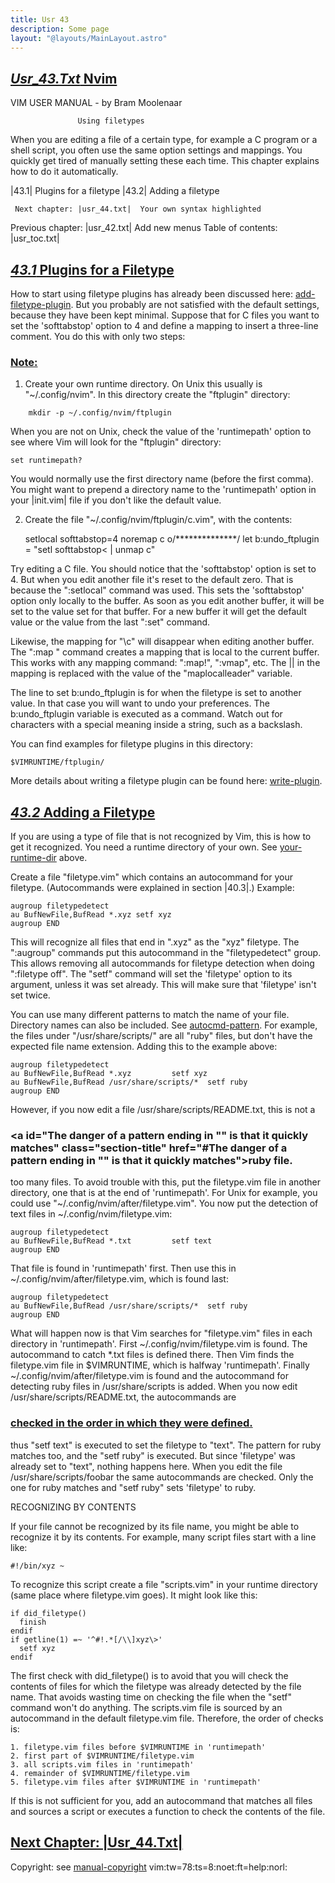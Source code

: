 ```yaml
---
title: Usr 43
description: Some page
layout: "@layouts/MainLayout.astro"
---
```



## <a id="" class="section-title" href="#">*Usr_43.Txt*	Nvim</a> 

VIM USER MANUAL - by Bram Moolenaar

			       Using filetypes


When you are editing a file of a certain type, for example a C program or a
shell script, you often use the same option settings and mappings.  You
quickly get tired of manually setting these each time.  This chapter explains
how to do it automatically.

|43.1|	Plugins for a filetype
|43.2|	Adding a filetype

     Next chapter: |usr_44.txt|  Your own syntax highlighted
 Previous chapter: |usr_42.txt|  Add new menus
Table of contents: |usr_toc.txt|


## <a id="filetype-plugin" class="section-title" href="#filetype-plugin">*43.1*	Plugins for a Filetype</a> 

How to start using filetype plugins has already been discussed here:
[add-filetype-plugin](undefined#add-filetype-plugin).  But you probably are not satisfied with the default
settings, because they have been kept minimal.  Suppose that for C files you
want to set the 'softtabstop' option to 4 and define a mapping to insert a
three-line comment.  You do this with only two steps:

### <a id="your-runtime-dir" class="section-title" href="#your-runtime-dir">Note:</a>
1. Create your own runtime directory.  On Unix this usually is 
   "~/.config/nvim".  In this directory create the "ftplugin" directory:
```
	mkdir -p ~/.config/nvim/ftplugin
```

   When you are not on Unix, check the value of the 'runtimepath' option to
   see where Vim will look for the "ftplugin" directory:

	set runtimepath?

  You would normally use the first directory name (before the first comma).
   You might want to prepend a directory name to the 'runtimepath' option in
   your |init.vim| file if you don't like the default value.

2. Create the file "~/.config/nvim/ftplugin/c.vim", with the contents:

	setlocal softtabstop=4
	noremap <buffer> <LocalLeader>c o/**************<CR><CR>/<Esc>
	let b:undo_ftplugin = "setl softtabstop< | unmap <buffer> <LocalLeader>c"

Try editing a C file.  You should notice that the 'softtabstop' option is set
to 4.  But when you edit another file it's reset to the default zero.  That is
because the ":setlocal" command was used.  This sets the 'softtabstop' option
only locally to the buffer.  As soon as you edit another buffer, it will be
set to the value set for that buffer.  For a new buffer it will get the
default value or the value from the last ":set" command.

Likewise, the mapping for "\c" will disappear when editing another buffer.
The ":map <buffer>" command creates a mapping that is local to the current
buffer.  This works with any mapping command: ":map!", ":vmap", etc.  The
|<LocalLeader>| in the mapping is replaced with the value of the
"maplocalleader" variable.

The line to set b:undo_ftplugin is for when the filetype is set to another
value.  In that case you will want to undo your preferences.  The
b:undo_ftplugin variable is executed as a command. Watch out for characters
with a special meaning inside a string, such as a backslash.

You can find examples for filetype plugins in this directory:

	$VIMRUNTIME/ftplugin/

More details about writing a filetype plugin can be found here:
[write-plugin](/neovim-docs-web/en/usr/usr_41#write-plugin).


## <a id="" class="section-title" href="#">*43.2*	Adding a Filetype</a> 

If you are using a type of file that is not recognized by Vim, this is how to
get it recognized.  You need a runtime directory of your own.  See
[your-runtime-dir](undefined#your-runtime-dir) above.

Create a file "filetype.vim" which contains an autocommand for your filetype.
(Autocommands were explained in section |40.3|.)  Example:

	augroup filetypedetect
	au BufNewFile,BufRead *.xyz	setf xyz
	augroup END

This will recognize all files that end in ".xyz" as the "xyz" filetype.  The
":augroup" commands put this autocommand in the "filetypedetect" group.  This
allows removing all autocommands for filetype detection when doing ":filetype
off".  The "setf" command will set the 'filetype' option to its argument,
unless it was set already.  This will make sure that 'filetype' isn't set
twice.

You can use many different patterns to match the name of your file.  Directory
names can also be included.  See [autocmd-pattern](undefined#autocmd-pattern).  For example, the files
under "/usr/share/scripts/" are all "ruby" files, but don't have the expected
file name extension.  Adding this to the example above:

	augroup filetypedetect
	au BufNewFile,BufRead *.xyz			setf xyz
	au BufNewFile,BufRead /usr/share/scripts/*	setf ruby
	augroup END

However, if you now edit a file /usr/share/scripts/README.txt, this is not a
### <a id="The danger of a pattern ending in "" is that it quickly matches" class="section-title" href="#The danger of a pattern ending in "" is that it quickly matches">ruby file.</a>
too many files.  To avoid trouble with this, put the filetype.vim file in
another directory, one that is at the end of 'runtimepath'.  For Unix for
example, you could use "~/.config/nvim/after/filetype.vim".
   You now put the detection of text files in ~/.config/nvim/filetype.vim:

	augroup filetypedetect
	au BufNewFile,BufRead *.txt			setf text
	augroup END

That file is found in 'runtimepath' first.  Then use this in
~/.config/nvim/after/filetype.vim, which is found last:

	augroup filetypedetect
	au BufNewFile,BufRead /usr/share/scripts/*	setf ruby
	augroup END

What will happen now is that Vim searches for "filetype.vim" files in each
directory in 'runtimepath'.  First ~/.config/nvim/filetype.vim is found.  The
autocommand to catch *.txt files is defined there.  Then Vim finds the
filetype.vim file in $VIMRUNTIME, which is halfway 'runtimepath'.  Finally
~/.config/nvim/after/filetype.vim is found and the autocommand for detecting 
ruby files in /usr/share/scripts is added.
   When you now edit /usr/share/scripts/README.txt, the autocommands are
### <a id="The .txt pattern matches," class="section-title" href="#The .txt pattern matches,">checked in the order in which they were defined.</a>
thus "setf text" is executed to set the filetype to "text".  The pattern for
ruby matches too, and the "setf ruby" is executed.  But since 'filetype' was
already set to "text", nothing happens here.
   When you edit the file /usr/share/scripts/foobar the same autocommands are
checked.  Only the one for ruby matches and "setf ruby" sets 'filetype' to
ruby.


RECOGNIZING BY CONTENTS

If your file cannot be recognized by its file name, you might be able to
recognize it by its contents.  For example, many script files start with a
line like:

	#!/bin/xyz ~

To recognize this script create a file "scripts.vim" in your runtime directory
(same place where filetype.vim goes).  It might look like this:

	if did_filetype()
	  finish
	endif
	if getline(1) =~ '^#!.*[/\\]xyz\>'
	  setf xyz
	endif

The first check with did_filetype() is to avoid that you will check the
contents of files for which the filetype was already detected by the file
name.  That avoids wasting time on checking the file when the "setf" command
won't do anything.
   The scripts.vim file is sourced by an autocommand in the default
filetype.vim file.  Therefore, the order of checks is:

	1. filetype.vim files before $VIMRUNTIME in 'runtimepath'
	2. first part of $VIMRUNTIME/filetype.vim
	3. all scripts.vim files in 'runtimepath'
	4. remainder of $VIMRUNTIME/filetype.vim
	5. filetype.vim files after $VIMRUNTIME in 'runtimepath'

If this is not sufficient for you, add an autocommand that matches all files
and sources a script or executes a function to check the contents of the file.


## <a id="Your own syntax highlighted" class="section-title" href="#Your own syntax highlighted">Next Chapter: |Usr_44.Txt|</a> 

Copyright: see [manual-copyright](/neovim-docs-web/en/usr/usr_01#manual-copyright)  vim:tw=78:ts=8:noet:ft=help:norl:


